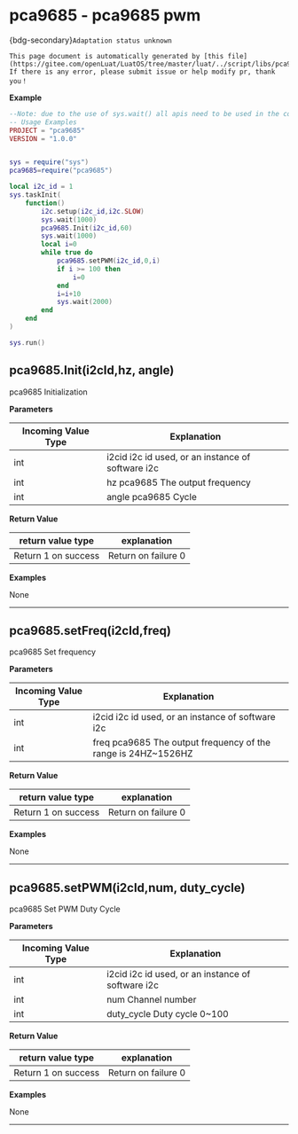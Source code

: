 # pca9685 - pca9685 pwm 

{bdg-secondary}`Adaptation status unknown`

```{note}
This page document is automatically generated by [this file](https://gitee.com/openLuat/LuatOS/tree/master/luat/../script/libs/pca9685.lua). If there is any error, please submit issue or help modify pr, thank you！
```


**Example**

```lua
--Note: due to the use of sys.wait() all apis need to be used in the coroutine
-- Usage Examples
PROJECT = "pca9685"
VERSION = "1.0.0"


sys = require("sys")
pca9685=require("pca9685")

local i2c_id = 1
sys.taskInit(
    function()
        i2c.setup(i2c_id,i2c.SLOW)
        sys.wait(1000)
        pca9685.Init(i2c_id,60)
        sys.wait(1000)
        local i=0
        while true do
            pca9685.setPWM(i2c_id,0,i)
            if i >= 100 then
                i=0
            end
            i=i+10
            sys.wait(2000)
        end
    end
)

sys.run()

```

## pca9685.Init(i2cId,hz, angle)



pca9685 Initialization

**Parameters**

|Incoming Value Type | Explanation|
|-|-|
|int|i2cid i2c id used, or an instance of software i2c|
|int|hz pca9685 The output frequency|
|int|angle pca9685 Cycle|

**Return Value**

|return value type | explanation|
|-|-|
|Return 1 on success | Return on failure 0|

**Examples**

None

---

## pca9685.setFreq(i2cId,freq)



pca9685 Set frequency

**Parameters**

|Incoming Value Type | Explanation|
|-|-|
|int|i2cid i2c id used, or an instance of software i2c|
|int|freq pca9685 The output frequency of the range is 24HZ~1526HZ|

**Return Value**

|return value type | explanation|
|-|-|
|Return 1 on success | Return on failure 0|

**Examples**

None

---

## pca9685.setPWM(i2cId,num, duty_cycle)



pca9685 Set PWM Duty Cycle

**Parameters**

|Incoming Value Type | Explanation|
|-|-|
|int|i2cid i2c id used, or an instance of software i2c|
|int|num Channel number|
|int|duty_cycle Duty cycle 0~100|

**Return Value**

|return value type | explanation|
|-|-|
|Return 1 on success | Return on failure 0|

**Examples**

None

---

